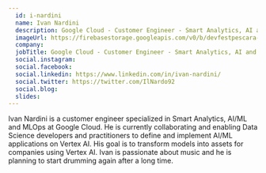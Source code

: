 ```yaml
---
  id: i-nardini
  name: Ivan Nardini
  description: Google Cloud - Customer Engineer - Smart Analytics, AI and ML
  imageUrl: https://firebasestorage.googleapis.com/v0/b/devfestpescara-2023.appspot.com/o/speakers%2Fi-nardini.jpg?alt=media&token=566106dd-884e-4bc7-97bd-45fd00c93cef
  company: 
  jobTitle: Google Cloud - Customer Engineer - Smart Analytics, AI and ML
  social.instagram: 
  social.facebook: 
  social.linkedin: https://www.linkedin.com/in/ivan-nardini/
  social.twitter: https://twitter.com/IlNardo92
  social.blog: 
  slides: 
---
```

Ivan Nardini is a customer engineer specialized in Smart Analytics, AI/ML and MLOps at Google Cloud. He is currently collaborating and enabling Data Science developers and practitioners to define and implement AI/ML applications on Vertex AI. His goal is to transform models into assets for companies using Vertex AI. Ivan is passionate about music and he is planning to start drumming again after a long time. 
  